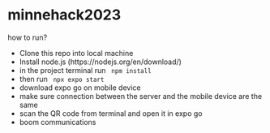 # minnehack2023

<p>how to run?</p>
<ul>
  <li>Clone this repo into local machine</li>
  <li> Install node.js (https://nodejs.org/en/download/) </li>
  <li> in the project terminal run <code> npm install </code> </li>
  <li> then run <code> npx expo start </code> </li>
  <li> download expo go on mobile device </li>
  <li> make sure connection between the server and the mobile device are the same </li>
  <li> scan the QR code from terminal and open it in expo go </li>
  <li> boom communications </li>
</ul> 
